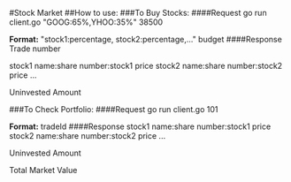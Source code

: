#Stock Market
##How to use:
###To Buy Stocks:
####Request
go run client.go "GOOG:65%,YHOO:35%" 38500

**Format:** "stock1:percentage, stock2:percentage,..." budget
####Response 
Trade number

stock1 name:share number:stock1 price  stock2 name:share number:stock2 price ...

Uninvested Amount

###To Check Portfolio:
####Request
go run client.go 101

**Format:** tradeId
####Response
stock1 name:share number:stock1 price  stock2 name:share number:stock2 price ...

Uninvested Amount

Total Market Value

